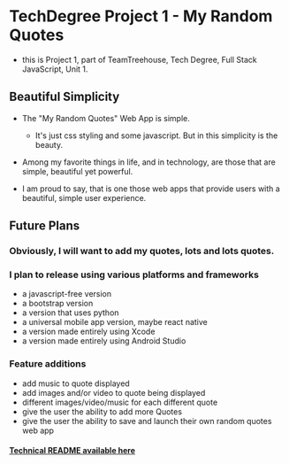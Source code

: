 # TechDegree Project 1  - My Random Quotes

  - this is Project 1, part of TeamTreehouse, Tech Degree, Full Stack JavaScript, Unit 1.

## Beautiful Simplicity

  - The "My Random Quotes" Web App is simple.
    - It's just css styling and some javascript. But in this simplicity is the beauty.


  - Among my favorite things in life, and in technology, are those that are simple, beautiful yet powerful.


  - I am proud to say, that is one those web apps that provide users with a beautiful, simple user experience.

## Future Plans

### Obviously, I will want to add my quotes, lots and lots quotes.

### I plan to release using various platforms and frameworks
  - a javascript-free version
  - a bootstrap version
  - a version that uses python
  - a universal mobile app version, maybe react native
  - a version made entirely using Xcode
  - a version made entirely using Android Studio

### Feature additions
  - add music to quote displayed
  - add images and/or video to quote being displayed
  - different images/video/music for each different quote
  - give the user the ability to add more Quotes
  - give the user the ability to save and launch their own random quotes web app

#### [Technical README available here](TechnicalREADME.md)

